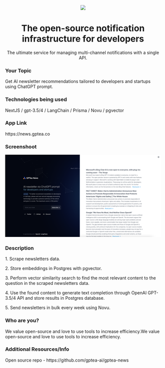 <div align="center">
    <a href="https://connect.novu.co" target="_blank"><img src="https://user-images.githubusercontent.com/100117126/235352632-e3e22d9e-2c8b-43d3-a297-dd8fbd90fc56.png" /></a>
</div>

<h1 align="center">The open-source notification infrastructure for developers</h1>

<div align="center">
The ultimate service for managing multi-channel notifications with a single API.
</div>

<h3>Your Topic</h3>
<p>Get AI newsletter recommendations tailored to developers and startups using ChatGPT prompt.</p>

<h3>Technologies being used</h3>
<p>NextJS / gpt-3.5/4 / LangChain / Prisma / Novu / pgvector</p>

<h3>App Link</h3>
<p>https://news.gptea.co</p>

<h3>Screenshoot</h3>
<img width="1128" alt="image" src="https://github.com/gptea-ai/gptea-news/blob/main/images/gptea-news-portal.png">

<h3>Description</h3>
<p>1. Scrape newsletters data. </p>
<p>2. Store embeddings in Postgres with pgvector.</p>
<p>3. Perform vector similarity search to find the most relevant content to the question in the scraped newsletters data.</p>
<p>4. Use the found content to generate text completion through OpenAI GPT-3.5/4 API and store results in Postgres database.</p>
<p>5. Send newsletters in bulk every week using Novu.</p>


<h3>Who are you?</h3>
<p>We value open-source and love to use tools to increase efficiency.We value open-source and love to use tools to increase efficiency.</p>

<h3>Additional Resources/Info</h3>
<p>Open source repo - https://github.com/gptea-ai/gptea-news </p>
